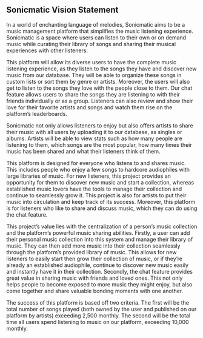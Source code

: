 ## Sonicmatic Vision Statement

In a world of enchanting language of melodies, Sonicmatic aims to be a music management platform that simplifies the music listening experience. Sonicmatic is a space where users can listen to their own or on demand music while curating their library of songs and sharing their musical experiences with other listeners.  

This platform will allow its diverse users to have the complete music listening experience, as they listen to the songs they have and discover new music from our database. They will be able to organize these songs in custom lists or sort them by genre or artists. Moreover, the users will also get to listen to the songs they love with the people close to them. Our chat feature allows users to share the songs they are listening to with their friends individually or as a group. Listeners can also review and show their love for their favorite artists and songs and watch them rise on the platform’s leaderboards.  

Sonicmatic not only allows listeners to enjoy but also offers artists to share their music with all users by uploading it to our database, as singles or albums. Artists will be able to view stats such as how many people are listening to them, which songs are the most popular, how many times their music has been shared and what their listeners think of them.  

This platform is designed for everyone who listens to and shares music. This includes people who enjoy a few songs to hardcore audiophiles with large libraries of music. For new listeners, this project provides an opportunity for them to discover new music and start a collection, whereas established music lovers have the tools to manage their collection and continue to seamlessly grow it. This project is also for artists to put their music into circulation and keep track of its success. Moreover, this platform is for listeners who like to share and discuss music, which they can do using the chat feature.  

This project’s value lies with the centralization of a person’s music collection and the platform’s powerful music sharing abilities. Firstly, a user can add their personal music collection into this system and manage their library of music. They can then add more music into their collection seamlessly through the platform’s provided library of music. This allows for new listeners to easily start then grow their collection of music, or if they’re already an established audiophile, continue to discover new music easily and instantly have it in their collection. Secondly, the chat feature provides great value in sharing music with friends and loved ones. This not only helps people to become exposed to more music they might enjoy, but also come together and share valuable bonding moments with one another. 

The success of this platform is based off two criteria. The first will be the total number of songs played (both owned by the user and published on our platform by artists) exceeding 2,500 monthly. The second will be the total time all users spend listening to music on our platform, exceeding 10,000 monthly.
